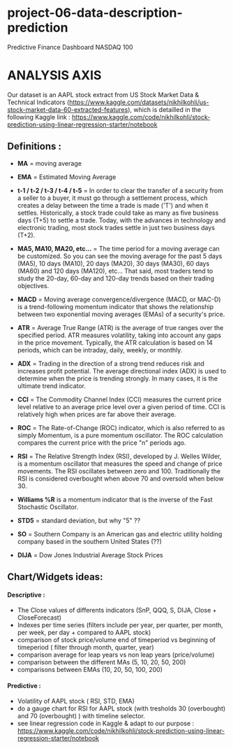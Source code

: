 # **project-06-data-description-prediction**
Predictive Finance Dashboard NASDAQ 100


# ANALYSIS AXIS

Our dataset is an AAPL stock extract from US Stock Market Data & Technical Indicators (https://www.kaggle.com/datasets/nikhilkohli/us-stock-market-data-60-extracted-features),
which is detailled in the following Kaggle link : https://www.kaggle.com/code/nikhilkohli/stock-prediction-using-linear-regression-starter/notebook

## Definitions :
* **MA** = moving average
* **EMA** = Estimated Moving Average
* **t-1 / t-2 / t-3 / t-4 / t-5** = In order to clear the transfer of a security from a seller to a buyer, it must go through a settlement process, which creates a delay between the time a trade is made ('T') and when it settles.
                                  Historically, a stock trade could take as many as five business days (T+5) to settle a trade.
                                  Today, with the advances in technology and electronic trading, most stock trades settle in just two business days (T+2).
* **MA5, MA10, MA20, etc...** = The time period for a moving average can be customized. So you can see the moving average for the past 5 days (MA5), 10 days (MA10), 20 days (MA20), 30 days (MA30), 60 days (MA60) and 120 days (MA120), etc... That said, most traders tend to study the 20-day, 60-day and 120-day trends based on their trading objectives.
* **MACD** = Moving average convergence/divergence (MACD, or MAC-D) is a trend-following momentum indicator that shows the relationship between two exponential moving averages (EMAs) of a security's price.
* **ATR** = Average True Range (ATR) is the average of true ranges over the specified period. ATR measures volatility, taking into account any gaps in the price movement. Typically, the ATR calculation is based on 14 periods, which can be intraday, daily, weekly, or monthly.
* **ADX** = Trading in the direction of a strong trend reduces risk and increases profit potential. The average directional index (ADX) is used to determine when the price is trending strongly. In many cases, it is the ultimate trend indicator.
* **CCI** = The Commodity Channel Index (CCI) measures the current price level relative to an average price level over a given period of time. CCI is relatively high when prices are far above their average.
* **ROC** = The Rate-of-Change (ROC) indicator, which is also referred to as simply Momentum, is a pure momentum oscillator. The ROC calculation compares the current price with the price "n" periods ago.
* **RSI** = The Relative Strength Index (RSI), developed by J. Welles Wilder, is a momentum oscillator that measures the speed and change of price movements. The RSI oscillates between zero and 100. Traditionally the RSI is considered overbought when above 70 and oversold when below 30.
* **Williams %R** is a momentum indicator that is the inverse of the Fast Stochastic Oscillator.
* **STD5** = standard deviation, but why "5" ??

* **SO** = Southern Company is an American gas and electric utility holding company based in the southern United States (??)
* **DIJA** = Dow Jones Industrial Average Stock Prices

## Chart/Widgets ideas:

#### Descriptive :

* The Close values of differents indicators (SnP, QQQ, S, DIJA, Close + CloseForecast)
* Indexes per time series (filters include per year, per quarter, per month, per week, per day + compared to AAPL stock)
* comparison of stock price/volume end of timeperiod vs beginning of timeperiod ( filter through month, quarter, year)
* comparison average for leap years vs non leap years (price/volume)
* comparison between the different MAs (5, 10, 20, 50, 200)
* comparisons between EMAs (10, 20, 50, 100, 200)

#### Predictive :

* Volatility of AAPL stock ( RSI, STD, EMA)
* do a gauge chart for RSI for AAPL stock (with tresholds 30 (overbought) and 70 (overbought) ) with timeline selector.
* see linear regression code in Kaggle & adapt to our purpose : https://www.kaggle.com/code/nikhilkohli/stock-prediction-using-linear-regression-starter/notebook